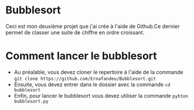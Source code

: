# Bubblesort

Ceci est mon deuxième projet que j'ai crée à l'aide de Github.Ce dernier permet de classer une suite de chiffre en ordre croissant.

# Comment lancer le bubblesort

* Au préalable, vous devez cloner le repertoire à l'aide de la commande `git clone https://github.com/Ernafandeu/Bubblesort.git`
* Ensuite, vous devez entrer dans le dossier avec la commande `cd bubblesort`
* Enfin, pour lancer le bubblesort vous devez utiliser la commande `pyhton bubblesort.py`
